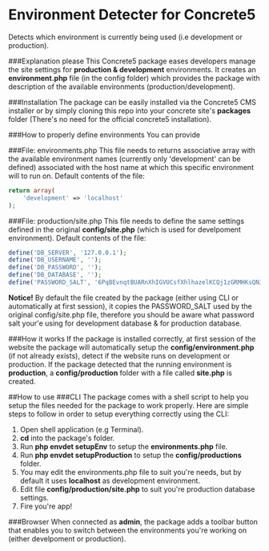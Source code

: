 Environment Detecter for Concrete5
=======================

Detects which environment is currently being used (i.e development or production).

###Explanation please
This Concrete5 package eases developers manage the site settings for **production & development** environments.
It creates an **environment.php** file (in the config folder) which provides the package with description of the available environments (production/development).

###Installation
The package can be easily installed via the Concrete5 CMS installer or by simply cloning this repo into your concrete site's **packages** folder (There's no need for the official concrete5 installation).

###How to properly define environments
You can provide

###File: environments.php
This file needs to returns associative array with the available environment names (currently only 'development' can be defined) associated with the host name at which this specific environment will to run on.
Default contents of the file:
```php
return array(
    'development' => 'localhost'
);
```

###File: production/site.php
This file needs to define the same settings defined in the original **config/site.php** (which is used for develpoment environment). Default contents of the file:
```php
define('DB_SERVER', '127.0.0.1');
define('DB_USERNAME', '');
define('DB_PASSWORD', '');
define('DB_DATABASE', '');
define('PASSWORD_SALT', '6PqBEvnqtBUARnXhIGVUCsfXhlhazelKCQj1zGRMHKsQN35RZ6ufUUztzI7zgjkc');
```
**Notice!** By default the file created by the package (either using CLI or automatically at first session), it copies the PASSWORD_SALT used by the original config/site.php file, therefore you should be aware what password salt your'e using for development database & for production database.

###How it works
If the package is installed correctly, at first session of the website the package will automatically setup the **config/environment.php** (if not already exists), detect if the website runs on development or production. If the package detected that the running environment is **production**, a **config/production** folder with a file called **site.php** is created.

##How to use
###CLI
The package comes with a shell script to help you setup the files needed for the package to work properly. Here are simple steps to follow in order to setup everything correctly using the CLI:
1. Open shell application (e.g Terminal).
2. **cd** into the package's folder.
3. Run **php envdet setupEnv** to setup the **environments.php** file.
4. Run **php envdet setupProduction** to setup the **config/productions** folder.
5. You may edit the environments.php file to suit you're needs, but by default it uses **localhost** as development environment.
6. Edit file **config/production/site.php** to suit you're production database settings.
7. Fire you're app!

###Browser
When connected as **admin**, the package adds a toolbar button that enables you to switch between the environments you're working on (either develpoment or production).


